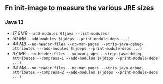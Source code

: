 ## Fn init-image to measure the various JRE sizes

### Java 13

* *17 8MB* `--add-modules $(java --list-modules)`
* *50 MB* `--add-modules $(jdeps --print-module-deps ...)`
* *44 MB* `--no-header-files --no-man-pages --strip-java-debug-attributes ---add-modules $(jdeps --print-module-deps ...)`
* *37 MB* `--no-header-files --no-man-pages --strip-java-debug-attributes --compress=1 --add-modules $(jdeps --print-module-deps ...)`
* *34 MB* `--no-header-files --no-man-pages --strip-java-debug-attributes --compress=2 --add-modules $(jdeps --print-module-deps ...)`

